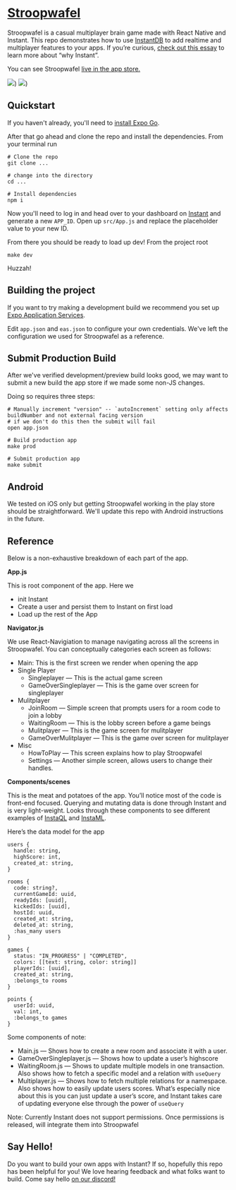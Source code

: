 # [Stroopwafel](https://stroopwafel.app)
Stroopwafel is a casual multiplayer brain game made with React Native and Instant. This repo demonstrates how to use [InstantDB](https://instantdb.com) to add realtime and multiplayer features to your apps. If you’re curious, [check out this essay](https://www.instantdb.com/essays/next_firebase) to learn more about “why Instant”.

You can see Stroopwafel [live in the app store.](https://apps.apple.com/us/app/stroopwafel/id6470153525)


![](./docs/images/rules_2.png))
![](./docs/images/rules_3.png))


## Quickstart
If you haven't already, you'll need to [install Expo Go](https://docs.expo.dev/get-started/expo-go/).

After that go ahead and clone the repo and install the dependencies. From your terminal run

```
# Clone the repo
git clone ...

# change into the directory
cd ...

# Install dependencies
npm i
```

Now you'll need to log in and head over to your dashboard on [Instant](https://instantdb.com) and generate a new `APP_ID`. Open up `src/App.js` and replace the placeholder value to your new ID.

From there you should be ready to load up dev! From the project root
```
make dev
```

Huzzah!

## Building the project
If you want to try making a development build we recommend you set up [Expo Application Services](https://docs.expo.dev/eas/).

Edit `app.json` and `eas.json` to configure your own credentials. We've left the configuration we used for Stroopwafel as a reference.

## Submit Production Build
After we've verified development/preview build looks good, we may want to submit a new build the app store if we made some non-JS changes.

Doing so requires three steps:

```
# Manually increment "version" -- `autoIncrement` setting only affects buildNumber and not external facing version
# if we don't do this then the submit will fail
open app.json

# Build production app
make prod

# Submit production app
make submit
```

## Android
We tested on iOS only but getting Stroopwafel working in the play store should be straightforward. We'll update this repo with Android instructions in the future.


## Reference
Below is a non-exhaustive breakdown of each part of the app.

**App.js**

This is root component of the app. Here we


- init Instant
- Create a user and persist them to Instant on first load
- Load up the rest of the App

**Navigator.js**

We use React-Navigiation to manage navigating across all the screens in Stroopwafel. You can conceptually categories each screen as follows:


- Main: This is the first screen we render when opening the app
- Single Player
    - Singleplayer — This is the actual game screen
    - GameOverSingleplayer — This is the game over screen for singleplayer
- Mulitplayer
    - JoinRoom — Simple screen that prompts users for a room code to join a lobby
    - WaitingRoom — This is the lobby screen before a game beings
    - Mulitplayer — This is the game screen for mulitplayer
    - GameOverMulitplayer — This is the game over screen for mulitplayer
- Misc
    - HowToPlay — This screen explains how to play Stroopwafel
    - Settings — Another simple screen, allows users to change their handles.

**Components/scenes**

This is the meat and potatoes of the app. You’ll notice most of the code is front-end focused. Querying and mutating data is done through Instant and is very light-weight. Looks through these components to see different examples of [InstaQL](https://docs.instantdb.com/docs/instaql) and [InstaML](https://docs.instantdb.com/docs/instaml).

Here’s the data model for the app

```
users {
  handle: string,
  highScore: int,
  created_at: string,
}

rooms {
  code: string?,
  currentGameId: uuid,
  readyIds: [uuid],
  kickedIds: [uuid],
  hostId: uuid,
  created_at: string,
  deleted_at: string,
  :has_many users
}

games {
  status: "IN_PROGRESS" | "COMPLETED",
  colors: [[text: string, color: string]]
  playerIds: [uuid],
  created_at: string,
  :belongs_to rooms
}

points {
  userId: uuid,
  val: int,
  :belongs_to games
}
```

Some components of note:


- Main.js — Shows how to create a new room and associate it with a user.
- GameOverSingleplayer.js — Shows how to update a user’s highscore
- WaitingRoom.js — Shows to update multiple models in one transaction. Also shows how to fetch a specific model and a relation with `useQuery`
- Multiplayer.js — Shows how to fetch multiple relations for a namespace. Also shows how to easily update users scores. What’s especially nice about this is you can just update a user’s score, and Instant takes care of updating everyone else through the power of `useQuery`

Note: Currently Instant does not support permissions. Once permissions is released, will integrate them into Stroopwafel

## Say Hello!
Do you want to build your own apps with Instant? If so, hopefully this repo has been helpful for you! We love hearing feedback and what folks want to build. Come say hello  [on our discord!](https://discord.gg/VU53p7uQcE)
